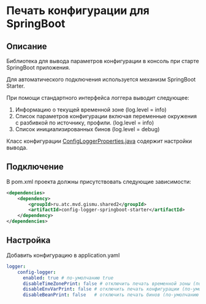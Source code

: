 # Печать конфигурации для SpringBoot 

## Описание

Библиотека для вывода параметров конфигурации в консоль при старте SpringBoot приложения.

Для автоматического подключения используется механизм SpringBoot Starter.

При помощи стандартного интерфейса логгера выводит следующее:
1. Информацию о текущей временной зоне (log.level = info)
2. Список параметров конфигурации включая переменные окружения с разбивкой по источнику, профили. (log.level = info)
3. Список инициализированных бинов (log.level = debug)

Класс конфигурации [ConfigLoggerProperties.java](src/main/java/ru/atc/mvd/gismu/shared2/logging/config/logger/springboot/starter/config/properties/ConfigLoggerProperties.java)
содержит настройки вывода.

## Подключение

В pom.xml проекта должны присутствовать следующие зависимости:
```xml
<dependencies>
    <dependency>
        <groupId>ru.atc.mvd.gismu.shared2</groupId>
        <artifactId>config-logger-springboot-starter</artifactId>
    </dependency>
</dependencies>
```

## Настройка
Добавить конфигурацию в application.yaml
```yaml
logger:
    config-logger:
      enabled: true # по-умолчанию true
      disableTimeZonePrint: false # отключить печать временной зоны (по-умолчанию false)
      disableEnvVarPrint: false # отключить печать конфигурации (по-умолчанию false)
      disableBeanPrint: false   # отключить печать бинов (по-умолчанию false)
```